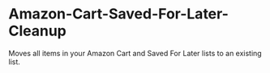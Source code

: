 # Amazon-Cart-Saved-For-Later-Cleanup
Moves all items in your Amazon Cart and Saved For Later lists to an existing list.
